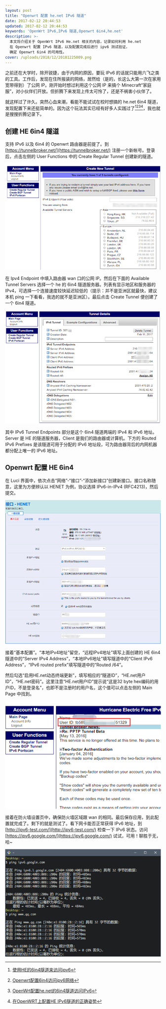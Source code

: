 ```yaml
---
layout: post
title: "Openwrt 配置 he.net IPv6 隧道"
date: 2017-02-12 20:44:53
updated: 2017-02-12 20:44:53
keywords: 'OpenWrt IPv6,IPv6 隧道,Openwrt 6in4,he.net'
description: >-
  本文将介绍关于 OpenWrt IPv6 He.net 相关的内容，记录如何利用 he.net 
  在 Openwrt 配置 IPv6 隧道，以及配置完成后进行 ipv6 测试验证，
  确定 Openwrt 6in4 的可用性。 
cover: /uploads/2018/12/20181225009.png
---
```


之前还在大学时，除开锐捷，由于内网的原因，要玩 IPv6 的话就只能用六飞之类的工具。工作后，发现在住所报装的网络，居然给（是的，长这么大第一次在家用宽带得到）了公网 IP。刚开始时想过利用这个公网 IP 来搞个 Minecraft“家庭服”，对小伙伴们开放。但折腾下来发现上传太可怜了，还是不祸害小伙伴了。

就这样过了许久。突然心血来潮，看能不能试试在校时想搞的 he.net 6in4 隧道，发现配置下来还挺简单的。因为这个玩法其实已经有好多人实践过了[^1][^2][^3][^4]，我也就是搜搜折腾记录下。

## 创建 HE 6in4 隧道

支持 IPv6 以及 6in4 的 Openwrt 路由器是前提了。到 [https://tunnelbroker.net/](https://tunnelbroker.net/) 注册一个新帐号。登录后，点击左侧的 User Functions 中的 Create Regular Tunnel 创建新的隧道。

![](/uploads/2017/02/20170212002.png)

在 Ipv4 Endpoint 中填入路由器 wan 口的公网 IP。然后在下面的 Available Tunnel Servers 选择一个 he 的 6in4 隧道服务器。列表有显示地区和服务器的 IPv4，可选择一个连接速度较快延迟较低的（提示：并不是亚洲区就最快，建议本机 ping 一下看看，我选的就不是亚洲区）。最后点击 Create Tunnel 便创建了一个 6in4 隧道。

![](/uploads/2017/02/20170212003.png)

其中 IPv6 Tunnel Endpoints 部分是这个 6in4 隧道两端的 IPv4 和 IPv6 地址。Server 是 HE 的隧道服务器，Client 是我们的路由器或计算机。下方的 Routed IPv6 Prefixes 是该隧道可用于分配的 IPv6 地址段，可为路由器背后的内网机器都分配上唯一的 IPv6 地址。

## Openwrt 配置 HE 6in4

在 Luci 界面中，依次点击“网络”-“接口”-“添加新接口”创建新接口。接口名称随意，这里为方便辨认以 HENET 为例，协议选择 IPv6-in-IPv4 (RFC4213)，然后提交。

![](/uploads/2017/02/20170212004.png)

接着“基本配置”。“本地IPv4地址”留空，“远程IPv4地址”填写上面创建的 HE 6in4 隧道中的“Server IPv4 Address”，“本地IPv6地址”填写隧道中的“Client IPv6 Address”，“IPv6 routed prefix”填写隧道中的“Routed /64”。

然后勾选“启用HE.net动态终端更新”，填写相应的“隧道ID”，“HE.net用户ID”，“HE.net密码”。这里注意“HE.net用户ID”提示说“这是32 byte hex编码的用户ID，不是登录名”，也即不是注册时的用户名，这个值可以点击左侧的 Main Page 中找到。

![](/uploads/2017/02/20170212005.png)

接着在防火墙设置页中，确保防火墙区域跟 wan 的相同。最后保存应用，到此配置就完成了。剩下的就是测试了。看下网卡能否正常获得 IPv6 地址，到 [http://ipv6-test.com/](http://ipv6-test.com/) 检查一下 IPv6 状态。访问 [https://ipv6.google.com/](https://ipv6.google.com/) 试试，可用！聊胜于无，哈~

![](/uploads/2017/02/20170212006.png)

[^1]: [使用HE的6in4隧道来访问ipv6](https://ekszz.com/blog/?p=20)
[^2]: [Openwrt配置6in4访问ipv6网络](https://ekszz.com/blog/?p=115)
[^3]: [OpenWrt配置he.net的6in4隧道访问IPv6](http://demon.tw/hardware/openwrt-6in-ipv6.html)
[^4]: [在OpenWRT上配置HE IPv6隧道的正确姿势](https://typeblog.net/tunnelbroker-on-openwrt/)

